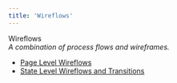 ```yaml
---
title: 'Wireflows'
---
```


Wireflows  
_A combination of process flows and wireframes._

*   [Page Level Wireflows](http://wireframes.linowski.ca/2009/02/page-level-wireflows/)  
*   [State Level Wireflows and Transitions](http://wireframes.linowski.ca/2009/02/state-level-wireflows-and-transitions/)  
